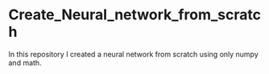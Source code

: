 # Create_Neural_network_from_scratch
In this repository I created a neural network from scratch using only numpy and math.
